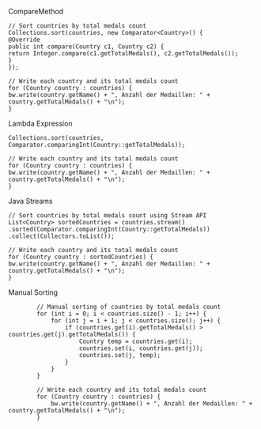    
CompareMethod

    // Sort countries by total medals count
    Collections.sort(countries, new Comparator<Country>() {
    @Override
    public int compare(Country c1, Country c2) {
    return Integer.compare(c1.getTotalMedals(), c2.getTotalMedals());
    }
    });

    // Write each country and its total medals count
    for (Country country : countries) {
    bw.write(country.getName() + ", Anzahl der Medaillen: " + country.getTotalMedals() + "\n");
    }

Lambda Expression

    Collections.sort(countries, Comparator.comparingInt(Country::getTotalMedals));

    // Write each country and its total medals count
    for (Country country : countries) {
    bw.write(country.getName() + ", Anzahl der Medaillen: " + country.getTotalMedals() + "\n");
    }

Java Streams

    // Sort countries by total medals count using Stream API
    List<Country> sortedCountries = countries.stream()
    .sorted(Comparator.comparingInt(Country::getTotalMedals))
    .collect(Collectors.toList());

    // Write each country and its total medals count
    for (Country country : sortedCountries) {
    bw.write(country.getName() + ", Anzahl der Medaillen: " + country.getTotalMedals() + "\n");
    }    

Manual Sorting


            // Manual sorting of countries by total medals count
            for (int i = 0; i < countries.size() - 1; i++) {
                for (int j = i + 1; j < countries.size(); j++) {
                    if (countries.get(i).getTotalMedals() > countries.get(j).getTotalMedals()) {
                        Country temp = countries.get(i);
                        countries.set(i, countries.get(j));
                        countries.set(j, temp);
                    }
                }
            }

            // Write each country and its total medals count
            for (Country country : countries) {
                bw.write(country.getName() + ", Anzahl der Medaillen: " + country.getTotalMedals() + "\n");
            }
